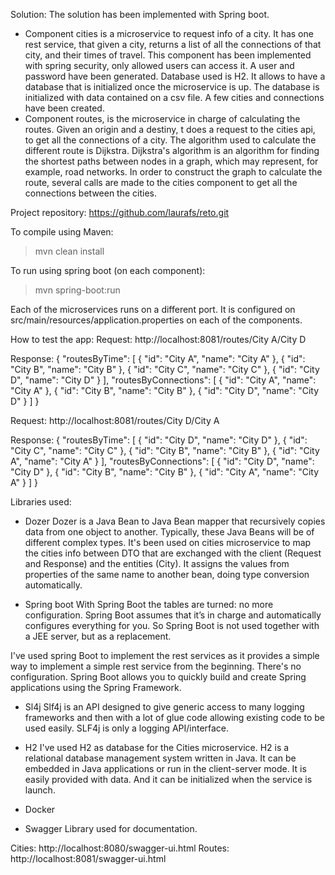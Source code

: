 Solution:
The solution has been implemented with Spring boot. 
* Component cities is a microservice to request info of a city. It has one rest service, that given a city, returns a list of all the connections of that city, and their times of travel. This component has been implemented with spring security, only allowed users can access it. A user and password have been generated. Database used is H2. It allows to have a database that is initialized once the microservice is up. The database is initialized with data contained on a csv file. A few cities and connections have been created. 
* Component routes, is the microservice in charge of calculating the routes. Given an origin and a destiny, t does a request to the cities api, to get all the connections of a city. The algorithm used to calculate the different route is Dijkstra. Dijkstra's algorithm is an algorithm for finding the shortest paths between nodes in a graph, which may represent, for example, road networks. In order to construct the graph to calculate the route, several calls are made to the cities component to get all the connections between the cities. 

Project repository:
https://github.com/laurafs/reto.git

To compile using Maven: 
> mvn clean install

To run using spring boot (on each component):
> mvn spring-boot:run

Each of the microservices runs on a different port. It is configured on src/main/resources/application.properties on each of the components. 

How to test the app:
Request: 
http://localhost:8081/routes/City A/City D

Response:
{
    "routesByTime": [
        {
            "id": "City A",
            "name": "City A"
        },
        {
            "id": "City B",
            "name": "City B"
        },
        {
            "id": "City C",
            "name": "City C"
        },
        {
            "id": "City D",
            "name": "City D"
        }
    ],
    "routesByConnections": [
        {
            "id": "City A",
            "name": "City A"
        },
        {
            "id": "City B",
            "name": "City B"
        },
        {
            "id": "City D",
            "name": "City D"
        }
    ]
}

Request: 
http://localhost:8081/routes/City D/City A

Response: 
{
    "routesByTime": [
        {
            "id": "City D",
            "name": "City D"
        },
        {
            "id": "City C",
            "name": "City C"
        },
        {
            "id": "City B",
            "name": "City B"
        },
        {
            "id": "City A",
            "name": "City A"
        }
    ],
    "routesByConnections": [
        {
            "id": "City D",
            "name": "City D"
        },
        {
            "id": "City B",
            "name": "City B"
        },
        {
            "id": "City A",
            "name": "City A"
        }
    ]
}

Libraries used:
* Dozer
Dozer is a Java Bean to Java Bean mapper that recursively copies data from one object to another. Typically, these Java Beans will be of different complex types. 
It's been used on cities microservice to map the cities info between DTO that are exchanged with the client (Request and Response) and the entities (City). It assigns the values from properties of the same name to another bean, doing type conversion automatically. 

* Spring boot
With Spring Boot the tables are turned: no more configuration. Spring Boot assumes that it’s in charge and automatically configures everything for you. So Spring Boot is not used together with a JEE server, but as a replacement.

I've used spring Boot to implement the rest services as it provides a simple way to implement a simple rest service from the beginning. There's no configuration. Spring Boot allows you to quickly build and create Spring applications using the Spring Framework.

* Sl4j
Slf4j is an API designed to give generic access to many logging frameworks and then with a lot of glue code allowing existing code to be used easily. SLF4j is only a logging API/interface. 

* H2 
I've used H2 as database for the Cities microservice. H2 is a relational database management system written in Java. It can be embedded in Java applications or run in the client-server mode. It is easily provided with data. And it can be initialized when the service is launch.

* Docker

* Swagger
Library used for documentation. 

Cities: http://localhost:8080/swagger-ui.html
Routes: http://localhost:8081/swagger-ui.html
